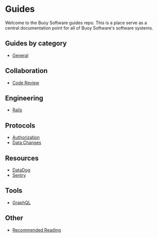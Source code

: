 # Guides

Welcome to the Buoy Software guides repo. This is a place serve as a central
documentation point for all of Buoy Software's software systems.

## Guides by category

* [General](general/README.md)

## Collaboration

* [Code Review](code-review/README.md)

## Engineering

* [Rails](rails/README.md)

## Protocols

* [Authorization](authorization/README.md)
* [Data Changes](data-changes/README.md)

## Resources

* [DataDog](https://www.datadoghq.com/)
* [Sentry](https://sentry.io/organizations)

## Tools

* [GraphQL](graphql/README.md)

## Other

* [Recommended Reading](reading.md)
